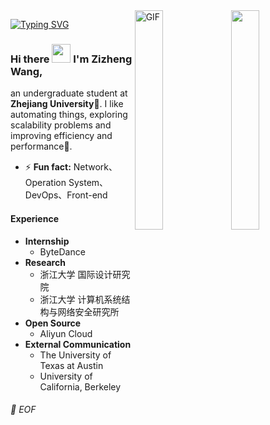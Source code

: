 <img align="right" src="https://media.giphy.com/media/6yU7IF9L3950A/giphy.gif" width="30%">


<img align="right" alt="GIF" src="https://media.giphy.com/media/13HgwGsXF0aiGY/giphy.gif" width="30%"/> 


[![Typing SVG](https://readme-typing-svg.demolab.com?font=Fira+Code&size=30&pause=1000&color=000000&vCenter=true&width=435&height=30&lines=%3E%3E%3E+print(profile))](https://git.io/typing-svg)

### Hi there <img src="https://raw.githubusercontent.com/iampavangandhi/iampavangandhi/master/gifs/Hi.gif" width="30px"> I'm Zizheng Wang,
an undergraduate student at **Zhejiang University**📖. I like automating things, exploring scalability problems and improving efficiency and performance🚀. 
- ⚡ **Fun fact:** Network、Operation System、DevOps、Front-end

#### Experience
- **Internship**
  - ByteDance
- **Research**
  - 浙江大学 国际设计研究院
  - 浙江大学 计算机系统结构与网络安全研究所
- **Open Source**
  - Aliyun Cloud
- **External Communication**
  - The University of Texas at Austin
  - University of California, Berkeley

###### 💾 EOF








